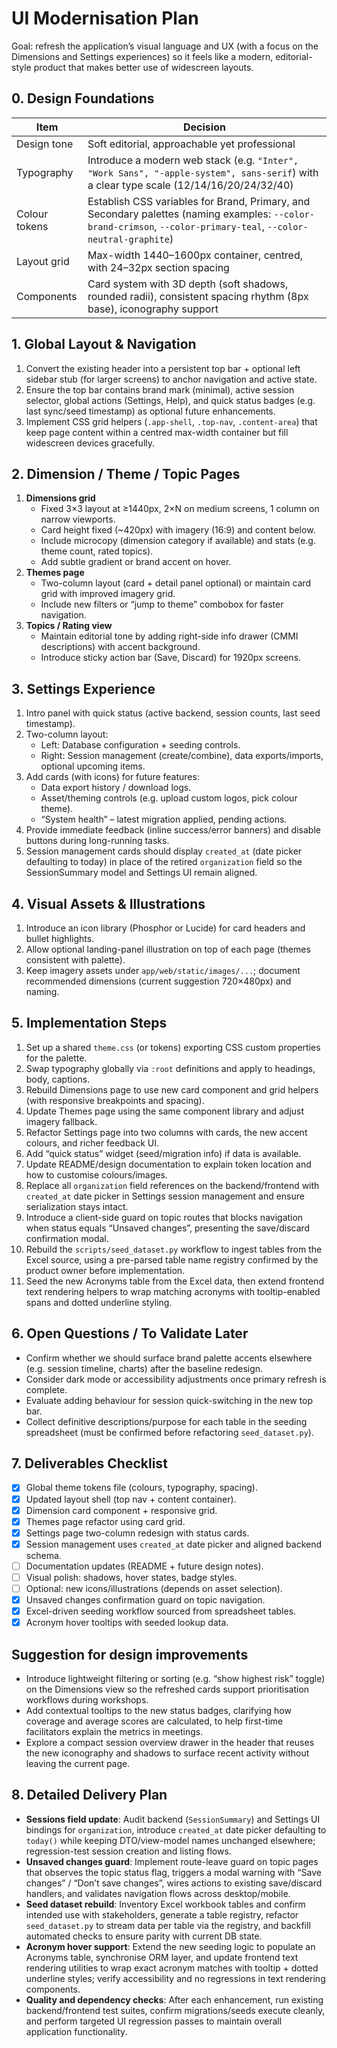 # UI Modernisation Plan

Goal: refresh the application’s visual language and UX (with a focus on the
Dimensions and Settings experiences) so it feels like a modern, editorial-style
product that makes better use of widescreen layouts.

## 0. Design Foundations

| Item | Decision |
| --- | --- |
| Design tone | Soft editorial, approachable yet professional |
| Typography | Introduce a modern web stack (e.g. `"Inter", "Work Sans", "-apple-system", sans-serif`) with a clear type scale (12/14/16/20/24/32/40) |
| Colour tokens | Establish CSS variables for Brand, Primary, and Secondary palettes (naming examples: `--color-brand-crimson`, `--color-primary-teal`, `--color-neutral-graphite`) |
| Layout grid | Max-width 1440–1600px container, centred, with 24–32px section spacing |
| Components | Card system with 3D depth (soft shadows, rounded radii), consistent spacing rhythm (8px base), iconography support |

## 1. Global Layout & Navigation

1. Convert the existing header into a persistent top bar + optional left sidebar stub (for larger screens) to anchor navigation and active state.
2. Ensure the top bar contains brand mark (minimal), active session selector, global actions (Settings, Help), and quick status badges (e.g. last sync/seed timestamp) as optional future enhancements.
3. Implement CSS grid helpers (`.app-shell`, `.top-nav`, `.content-area`) that keep page content within a centred max-width container but fill widescreen devices gracefully.

## 2. Dimension / Theme / Topic Pages

1. **Dimensions grid**
   - Fixed 3×3 layout at ≥1440px, 2×N on medium screens, 1 column on narrow viewports.
   - Card height fixed (~420px) with imagery (16:9) and content below.
   - Include microcopy (dimension category if available) and stats (e.g. theme count, rated topics).
   - Add subtle gradient or brand accent on hover.
2. **Themes page**
   - Two-column layout (card + detail panel optional) or maintain card grid with improved imagery grid.
   - Include new filters or “jump to theme” combobox for faster navigation.
3. **Topics / Rating view**
   - Maintain editorial tone by adding right-side info drawer (CMMI descriptions) with accent background.
   - Introduce sticky action bar (Save, Discard) for 1920px screens.

## 3. Settings Experience

1. Intro panel with quick status (active backend, session counts, last seed timestamp).
2. Two-column layout:
   - Left: Database configuration + seeding controls.
   - Right: Session management (create/combine), data exports/imports, optional upcoming items.
3. Add cards (with icons) for future features:
   - Data export history / download logs.
   - Asset/theming controls (e.g. upload custom logos, pick colour theme).
   - “System health” – latest migration applied, pending actions.
4. Provide immediate feedback (inline success/error banners) and disable buttons during long-running tasks.
5. Session management cards should display `created_at` (date picker defaulting to today) in place of the retired `organization` field so the SessionSummary model and Settings UI remain aligned.

## 4. Visual Assets & Illustrations

1. Introduce an icon library (Phosphor or Lucide) for card headers and bullet highlights.
2. Allow optional landing-panel illustration on top of each page (themes consistent with palette).
3. Keep imagery assets under `app/web/static/images/...`; document recommended dimensions (current suggestion 720×480px) and naming.

## 5. Implementation Steps

1. Set up a shared `theme.css` (or tokens) exporting CSS custom properties for the palette.
2. Swap typography globally via `:root` definitions and apply to headings, body, captions.
3. Rebuild Dimensions page to use new card component and grid helpers (with responsive breakpoints and spacing).
4. Update Themes page using the same component library and adjust imagery fallback.
5. Refactor Settings page into two columns with cards, the new accent colours, and richer feedback UI.
6. Add “quick status” widget (seed/migration info) if data is available.
7. Update README/design documentation to explain token location and how to customise colours/images.
8. Replace all `organization` field references on the backend/frontend with `created_at` date picker in Settings session management and ensure serialization stays intact.
9. Introduce a client-side guard on topic routes that blocks navigation when status equals “Unsaved changes”, presenting the save/discard confirmation modal.
10. Rebuild the `scripts/seed_dataset.py` workflow to ingest tables from the Excel source, using a pre-parsed table name registry confirmed by the product owner before implementation.
11. Seed the new Acronyms table from the Excel data, then extend frontend text rendering helpers to wrap matching acronyms with tooltip-enabled spans and dotted underline styling.

## 6. Open Questions / To Validate Later

- Confirm whether we should surface brand palette accents elsewhere (e.g. session timeline, charts) after the baseline redesign.
- Consider dark mode or accessibility adjustments once primary refresh is complete.
- Evaluate adding behaviour for session quick-switching in the new top bar.
- Collect definitive descriptions/purpose for each table in the seeding spreadsheet (must be confirmed before refactoring `seed_dataset.py`).

## 7. Deliverables Checklist

- [x] Global theme tokens file (colours, typography, spacing).
- [x] Updated layout shell (top nav + content container).
- [x] Dimension card component + responsive grid.
- [x] Themes page refactor using card grid.
- [x] Settings page two-column redesign with status cards.
- [x] Session management uses `created_at` date picker and aligned backend schema.
- [ ] Documentation updates (README + future design notes).
- [ ] Visual polish: shadows, hover states, badge styles.
- [ ] Optional: new icons/illustrations (depends on asset selection).
- [x] Unsaved changes confirmation guard on topic navigation.
- [x] Excel-driven seeding workflow sourced from spreadsheet tables.
- [x] Acronym hover tooltips with seeded lookup data.

## Suggestion for design improvements

- Introduce lightweight filtering or sorting (e.g. “show highest risk” toggle) on the Dimensions view so the refreshed cards support prioritisation workflows during workshops.
- Add contextual tooltips to the new status badges, clarifying how coverage and average scores are calculated, to help first-time facilitators explain the metrics in meetings.
- Explore a compact session overview drawer in the header that reuses the new iconography and shadows to surface recent activity without leaving the current page.

## 8. Detailed Delivery Plan

- **Sessions field update**: Audit backend (`SessionSummary`) and Settings UI bindings for `organization`, introduce `created_at` date picker defaulting to `today()` while keeping DTO/view-model names unchanged elsewhere; regression-test session creation and listing flows.
- **Unsaved changes guard**: Implement route-leave guard on topic pages that observes the topic status flag, triggers a modal warning with “Save changes” / “Don’t save changes”, wires actions to existing save/discard handlers, and validates navigation flows across desktop/mobile.
- **Seed dataset rebuild**: Inventory Excel workbook tables and confirm intended use with stakeholders, generate a table registry, refactor `seed_dataset.py` to stream data per table via the registry, and backfill automated checks to ensure parity with current DB state.
- **Acronym hover support**: Extend the new seeding logic to populate an Acronyms table, synchronise ORM layer, and update frontend text rendering utilities to wrap exact acronym matches with tooltip + dotted underline styles; verify accessibility and no regressions in text rendering components.
- **Quality and dependency checks**: After each enhancement, run existing backend/frontend test suites, confirm migrations/seeds execute cleanly, and perform targeted UI regression passes to maintain overall application functionality.
